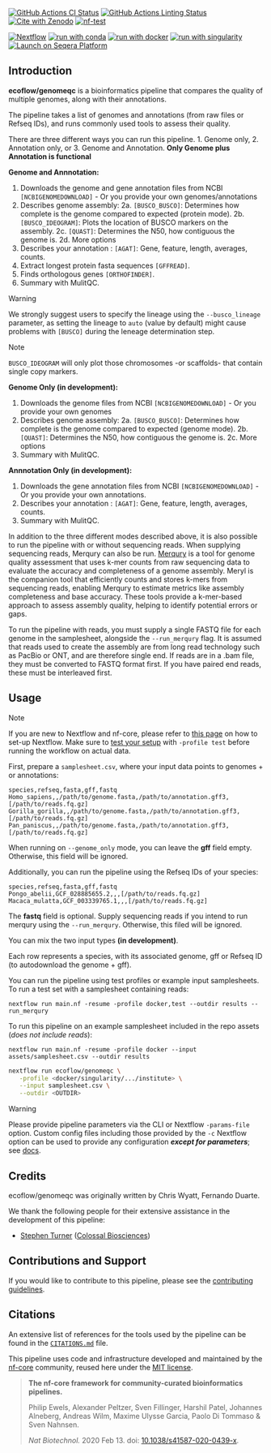 [![GitHub Actions CI Status](https://github.com/ecoflow/genomeqc/actions/workflows/ci.yml/badge.svg)](https://github.com/ecoflow/genomeqc/actions/workflows/ci.yml)
[![GitHub Actions Linting Status](https://github.com/ecoflow/genomeqc/actions/workflows/linting.yml/badge.svg)](https://github.com/ecoflow/genomeqc/actions/workflows/linting.yml)[![Cite with Zenodo](http://img.shields.io/badge/DOI-10.5281/zenodo.XXXXXXX-1073c8?labelColor=000000)](https://doi.org/10.5281/zenodo.XXXXXXX)
[![nf-test](https://img.shields.io/badge/unit_tests-nf--test-337ab7.svg)](https://www.nf-test.com)

[![Nextflow](https://img.shields.io/badge/nextflow%20DSL2-%E2%89%A523.04.0-23aa62.svg)](https://www.nextflow.io/)
[![run with conda](http://img.shields.io/badge/run%20with-conda-3EB049?labelColor=000000&logo=anaconda)](https://docs.conda.io/en/latest/)
[![run with docker](https://img.shields.io/badge/run%20with-docker-0db7ed?labelColor=000000&logo=docker)](https://www.docker.com/)
[![run with singularity](https://img.shields.io/badge/run%20with-singularity-1d355c.svg?labelColor=000000)](https://sylabs.io/docs/)
[![Launch on Seqera Platform](https://img.shields.io/badge/Launch%20%F0%9F%9A%80-Seqera%20Platform-%234256e7)](https://cloud.seqera.io/launch?pipeline=https://github.com/ecoflow/genomeqc)

## Introduction

**ecoflow/genomeqc** is a bioinformatics pipeline that compares the quality of multiple genomes, along with their annotations.

The pipeline takes a list of genomes and annotations (from raw files or Refseq IDs), and runs commonly used tools to assess their quality.

There are three different ways you can run this pipeline. 1. Genome only, 2. Annotation only, or 3. Genome and Annotation. **Only Genome plus Annotation is functional**

<!-- TODO nf-core:
For an example, see https://github.com/nf-core/rnaseq/blob/master/README.md#introduction
-->

<!-- TODO nf-core: Include a figure that guides the user through the major workflow steps. Many nf-core
     workflows use the "tube map" design for that. See https://nf-co.re/docs/contributing/design_guidelines#examples for examples.   
-->

**Genome and Annnotation:**
1. Downloads the genome and gene annotation files from NCBI `[NCBIGENOMEDOWNLOAD]` - Or you provide your own genomes/annotations
2. Describes genome assembly:
2a. `[BUSCO_BUSCO]`: Determines how complete is the genome compared to expected (protein mode).
2b. `[BUSCO_IDEOGRAM]`: Plots the location of BUSCO markers on the assembly.
2c. `[QUAST]`: Determines the N50, how contiguous the genome is.
2d. More options
3. Describes your annotation : `[AGAT]`: Gene, feature, length, averages, counts. 
4. Extract longest protein fasta sequences `[GFFREAD]`.
5. Finds orthologous genes `[ORTHOFINDER]`.
6. Summary with MulitQC.

> [!WARNING]
> We strongly suggest users to specify the lineage using the `--busco_lineage` parameter, as setting the lineage to `auto` (value by default) might cause problems with `[BUSCO]` during the leneage determination step.

> [!NOTE]
> `BUSCO_IDEOGRAM` will only plot those chromosomes -or scaffolds- that contain single copy markers.

**Genome Only (in development):**
1. Downloads the genome files from NCBI `[NCBIGENOMEDOWNLOAD]` - Or you provide your own genomes
2. Describes genome assembly:
2a. `[BUSCO_BUSCO]`: Determines how complete is the genome compared to expected (genome mode).
2b. `[QUAST]`: Determines the N50, how contiguous the genome is.
2c. More options
3. Summary with MulitQC.

**Annnotation Only (in development):**
1. Downloads the gene annotation files from NCBI `[NCBIGENOMEDOWNLOAD]` - Or you provide your own annotations.
2. Describes your annotation : `[AGAT]`: Gene, feature, length, averages, counts.
3. Summary with MulitQC.

In addition to the three different modes described above, it is also possible to run the pipeline with or without sequencing reads. When supplying sequencing reads, Merqury can also be run. [Merqury](https://github.com/marbl/merqury) is a tool for genome quality assessment that uses k-mer counts from raw sequencing data to evaluate the accuracy and completeness of a genome assembly. Meryl is the companion tool that efficiently counts and stores k-mers from sequencing reads, enabling Merqury to estimate metrics like assembly completeness and base accuracy. These tools provide a k-mer-based approach to assess assembly quality, helping to identify potential errors or gaps.​

To run the pipeline with reads, you must supply a single FASTQ file for each genome in the samplesheet, alongside the `--run_merqury` flag. It is assumed that reads used to create the assembly are from long read technology such as PacBio or ONT, and are therefore single end. If reads are in a .bam file, they must be converted to FASTQ format first. If you have paired end reads, these must be interleaved first.

## Usage

> [!NOTE]
> If you are new to Nextflow and nf-core, please refer to [this page](https://nf-co.re/docs/usage/installation) on how to set-up Nextflow. Make sure to [test your setup](https://nf-co.re/docs/usage/introduction#how-to-run-a-pipeline) with `-profile test` before running the workflow on actual data.

First, prepare a `samplesheet.csv`, where your input data points to genomes + or annotations:

```csv
species,refseq,fasta,gff,fastq
Homo_sapiens,,/path/to/genome.fasta,/path/to/annotation.gff3,[/path/to/reads.fq.gz]
Gorilla_gorilla,,/path/to/genome.fasta,/path/to/annotation.gff3,[/path/to/reads.fq.gz]
Pan_paniscus,,/path/to/genome.fasta,/path/to/annotation.gff3,[/path/to/reads.fq.gz]
```

When running on ``--genome_only`` mode, you can leave the **gff** field empty. Otherwise, this field will be ignored.

Additionally, you can run the pipeline using the Refseq IDs of your species:

```csv
species,refseq,fasta,gff,fastq
Pongo_abelii,GCF_028885655.2,,,[/path/to/reads.fq.gz]
Macaca_mulatta,GCF_003339765.1,,,[/path/to/reads.fq.gz]
```

The **fastq** field is optional. Supply sequencing reads if you intend to run merqury using the `--run_merqury`. Otherwise, this filed will be ignored.

You can mix the two input types **(in development)**.

Each row represents a species, with its associated genome, gff or Refseq ID (to autodownload the genome + gff).

You can run the pipeline using test profiles or example input samplesheets. To run a test set with a samplesheet containing reads:

```
nextflow run main.nf -resume -profile docker,test --outdir results --run_merqury
```

To run this pipeline on an example samplesheet included in the repo assets (_does not include reads_):

```
nextflow run main.nf -resume -profile docker --input assets/samplesheet.csv --outdir results
```

<!-- TODO nf-core: update the following command to include all required parameters for a minimal example -->

```bash
nextflow run ecoflow/genomeqc \
   -profile <docker/singularity/.../institute> \
   --input samplesheet.csv \
   --outdir <OUTDIR>
```

> [!WARNING]
> Please provide pipeline parameters via the CLI or Nextflow `-params-file` option. Custom config files including those provided by the `-c` Nextflow option can be used to provide any configuration _**except for parameters**_;
> see [docs](https://nf-co.re/usage/configuration#custom-configuration-files).

## Credits

ecoflow/genomeqc was originally written by Chris Wyatt, Fernando Duarte.

We thank the following people for their extensive assistance in the development of this pipeline:

- [Stephen Turner](https://github.com/stephenturner/) ([Colossal Biosciences](https://colossal.com/))

<!-- TODO nf-core: If applicable, make list of people who have also contributed -->

## Contributions and Support

If you would like to contribute to this pipeline, please see the [contributing guidelines](.github/CONTRIBUTING.md).

## Citations

<!-- TODO nf-core: Add citation for pipeline after first release. Uncomment lines below and update Zenodo doi and badge at the top of this file. -->
<!-- If you use ecoflow/genomeqc for your analysis, please cite it using the following doi: [10.5281/zenodo.XXXXXX](https://doi.org/10.5281/zenodo.XXXXXX) -->

<!-- TODO nf-core: Add bibliography of tools and data used in your pipeline -->

An extensive list of references for the tools used by the pipeline can be found in the [`CITATIONS.md`](CITATIONS.md) file.

This pipeline uses code and infrastructure developed and maintained by the [nf-core](https://nf-co.re) community, reused here under the [MIT license](https://github.com/nf-core/tools/blob/master/LICENSE).

> **The nf-core framework for community-curated bioinformatics pipelines.**
>
> Philip Ewels, Alexander Peltzer, Sven Fillinger, Harshil Patel, Johannes Alneberg, Andreas Wilm, Maxime Ulysse Garcia, Paolo Di Tommaso & Sven Nahnsen.
>
> _Nat Biotechnol._ 2020 Feb 13. doi: [10.1038/s41587-020-0439-x](https://dx.doi.org/10.1038/s41587-020-0439-x).
